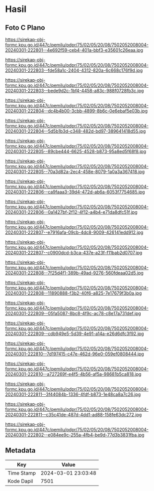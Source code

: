# Hasil

## Foto C Plano

https://sirekap-obj-formc.kpu.go.id/447c/pemilu/pdpr/75/02/05/20/08/7502052008004-20240301-222801--4e692f59-ceb4-401a-bbf3-e35601c26eaa.jpg

https://sirekap-obj-formc.kpu.go.id/447c/pemilu/pdpr/75/02/05/20/08/7502052008004-20240301-222803--fde58a1c-2404-4312-820a-6c668c176f9d.jpg

https://sirekap-obj-formc.kpu.go.id/447c/pemilu/pdpr/75/02/05/20/08/7502052008004-20240301-222803--bede9d2c-1bf4-4458-a83c-988f0728fb3c.jpg

https://sirekap-obj-formc.kpu.go.id/447c/pemilu/pdpr/75/02/05/20/08/7502052008004-20240301-222804--dc4b4b00-3cbb-4899-8b6c-0e6ebaf5e03b.jpg

https://sirekap-obj-formc.kpu.go.id/447c/pemilu/pdpr/75/02/05/20/08/7502052008004-20240301-222804--5d5b1b3d-c348-482d-bd97-389641418d55.jpg

https://sirekap-obj-formc.kpu.go.id/447c/pemilu/pdpr/75/02/05/20/08/7502052008004-20240301-222805--89cbe444-6625-4528-b873-95a8ed5f68f8.jpg

https://sirekap-obj-formc.kpu.go.id/447c/pemilu/pdpr/75/02/05/20/08/7502052008004-20240301-222805--70a3d82a-2ec4-458e-8079-1a0a3a367418.jpg

https://sirekap-obj-formc.kpu.go.id/447c/pemilu/pdpr/75/02/05/20/08/7502052008004-20240301-222806--ca9faaa3-39d4-472d-ab6a-6053f7754685.jpg

https://sirekap-obj-formc.kpu.go.id/447c/pemilu/pdpr/75/02/05/20/08/7502052008004-20240301-222806--0a1427bf-2f12-4f12-a4b4-e71da8dfc51f.jpg

https://sirekap-obj-formc.kpu.go.id/447c/pemilu/pdpr/75/02/05/20/08/7502052008004-20240301-222807--e7916afa-09cb-4dc8-9009-426141edd912.jpg

https://sirekap-obj-formc.kpu.go.id/447c/pemilu/pdpr/75/02/05/20/08/7502052008004-20240301-222807--c0900dcd-b3ca-437e-a23f-f11bab2d0707.jpg

https://sirekap-obj-formc.kpu.go.id/447c/pemilu/pdpr/75/02/05/20/08/7502052008004-20240301-222808--7f25d4f1-389b-49ad-9276-560fdeaa02d5.jpg

https://sirekap-obj-formc.kpu.go.id/447c/pemilu/pdpr/75/02/05/20/08/7502052008004-20240301-222808--11890888-f3b2-40f6-a825-7e17679f3b0a.jpg

https://sirekap-obj-formc.kpu.go.id/447c/pemilu/pdpr/75/02/05/20/08/7502052008004-20240301-222809--05fa5087-8bc8-4f9c-ac78-c8e17a731def.jpg

https://sirekap-obj-formc.kpu.go.id/447c/pemilu/pdpr/75/02/05/20/08/7502052008004-20240301-222809--cdb949e5-5d39-4e91-a14a-e26d6dfc3f92.jpg

https://sirekap-obj-formc.kpu.go.id/447c/pemilu/pdpr/75/02/05/20/08/7502052008004-20240301-222810--7d197415-c47e-462d-96e0-059ef0808444.jpg

https://sirekap-obj-formc.kpu.go.id/447c/pemilu/pdpr/75/02/05/20/08/7502052008004-20240301-222810--a727269f-e4f5-4b56-af5a-98681b5ca818.jpg

https://sirekap-obj-formc.kpu.go.id/447c/pemilu/pdpr/75/02/05/20/08/7502052008004-20240301-222811--3f44084b-1336-4fdf-b873-1e48ca8a7c26.jpg

https://sirekap-obj-formc.kpu.go.id/447c/pemilu/pdpr/75/02/05/20/08/7502052008004-20240301-222811--c35c41de-487d-4dd1-ad88-158fe63dc272.jpg

https://sirekap-obj-formc.kpu.go.id/447c/pemilu/pdpr/75/02/05/20/08/7502052008004-20240301-222802--e084ee9c-255a-4fb4-be9d-77d3b3831fba.jpg


## Metadata

| Key        | Value               |
| ---------- | ------------------- |
| Time Stamp | 2024-03-01 23:03:48 |
| Kode Dapil | 7501                |



